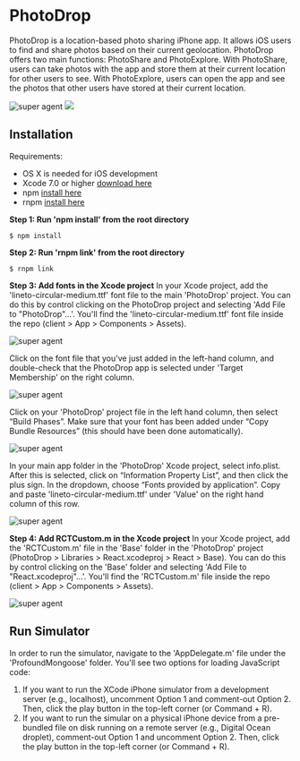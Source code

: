 # PhotoDrop

PhotoDrop is a location-based photo sharing iPhone app. It allows iOS users to find and share photos based on their current geolocation. PhotoDrop offers two main functions: PhotoShare and PhotoExplore. With PhotoShare, users can take photos with the app and store them at their current location for other users to see. With PhotoExplore, users can open the app and see the photos that other users have stored at their current location.

![super agent](http://i.imgur.com/kM0EQFm.png?1)
![](http://i.imgur.com/wwc61Zl.gif)

## Installation

Requirements:
- OS X is needed for iOS development
- Xcode 7.0 or higher [download here](https://developer.apple.com/xcode/download/)
- npm [install here](http://blog.npmjs.org/post/85484771375/how-to-install-npm)
- rnpm [install here](https://github.com/rnpm/rnpm)

__Step 1: Run 'npm install' from the root directory__

```
$ npm install
```

__Step 2: Run 'rnpm link' from the root directory__

```
$ rnpm link
```

__Step 3: Add fonts in the Xcode project__
In your Xcode project, add the 'lineto-circular-medium.ttf' font file to the main 'PhotoDrop' project. You can do this by control clicking on the PhotoDrop project and selecting 'Add File to "PhotoDrop"...'. You'll find the 'lineto-circular-medium.ttf' font file inside the repo (client > App > Components > Assets). 

![super agent](http://i.imgur.com/gZ9fyt4.png)

Click on the font file that you've just added in the left-hand column, and double-check that the PhotoDrop app is selected under 'Target Membership' on the right column.

![super agent](http://i.imgur.com/7HtXntz.png)

Click on your 'PhotoDrop' project file in the left hand column, then select “Build Phases”. Make sure that your font has been added under “Copy Bundle Resources” (this should have been done automatically).

![super agent](http://i.imgur.com/HyHgrbR.png)

In your main app folder in the 'PhotoDrop' Xcode project, select info.plist. After this is selected, click on “Information Property List”, and then click the plus sign. In the dropdown, choose “Fonts provided by application”. Copy and paste 'lineto-circular-medium.ttf' under 'Value' on the right hand column of this row.

![super agent](http://i.imgur.com/rcn9Q3u.png)

__Step 4: Add RCTCustom.m in the Xcode project__
In your Xcode project, add the 'RCTCustom.m' file in the 'Base' folder in the 'PhotoDrop' project (PhotoDrop > Libraries > React.xcodeproj > React > Base). You can do this by control clicking on the 'Base' folder and selecting 'Add File to "React.xcodeproj"...'. You'll find the 'RCTCustom.m' file inside the repo (client > App > Components > Assets).

![super agent](http://i.imgur.com/AKDxeVV.png)

## Run Simulator

In order to run the simulator, navigate to the 'AppDelegate.m' file under the 'ProfoundMongoose' folder. You'll see two options for loading JavaScript code:

1. If you want to run the XCode iPhone simulator from a development server (e.g., localhost), uncomment Option 1 and comment-out Option 2. Then, click the play button in the top-left corner (or Command + R).
2. If you want to run the simular on a physical iPhone device from a pre-bundled file on disk running on a remote server (e.g., Digital Ocean droplet), comment-out Option 1 and uncomment Option 2. Then, click the play button in the top-left corner (or Command + R).
